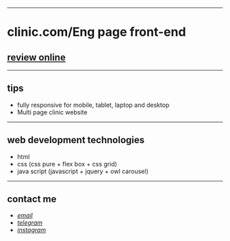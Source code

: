 
---

# clinic.com/Eng page front-end
## [review online](https://arvancloud.netlify.app/)

---
## tips

* fully responsive for mobile, tablet, laptop and desktop
* Multi page clinic website

---
## web development technologies
* html 
* css (css pure + flex box + css grid)
* java script (javascript + jquery + owl carousel)
---
## contact me
* *[email](mailto:051.mhmdzynaly977@gmail.com)*
* *[telegram](https://t.me/zeynali2003/)*
* *[instagram](https://instagram.com/zeynali2003/)*


